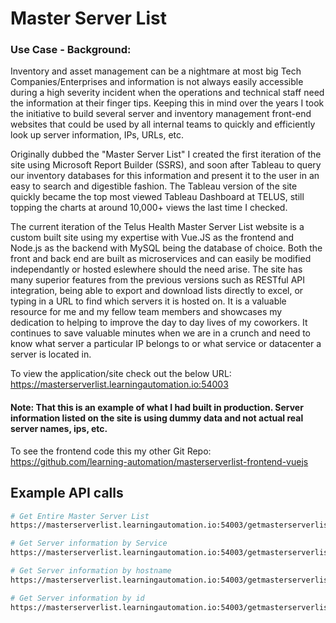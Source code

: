 # Master Server List 

### Use Case - Background:<br>
Inventory and asset management can be a nightmare at most big Tech Companies/Enterprises and information is not always easily accessible during a high severity incident when the operations and technical staff need the information at their finger tips. Keeping this in mind over the years I took the initiative to build several server and inventory management front-end websites that could be used by all internal teams to quickly and efficiently look up server information, IPs, URLs, etc.

Originally dubbed the "Master Server List" I created the first iteration of the site using Microsoft Report Builder (SSRS), and soon after Tableau to query our inventory databases for this information and present it to the user in an easy to search and digestible fashion. The Tableau version of the site quickly became the top most viewed Tableau Dashboard at TELUS, still topping the charts at around 10,000+ views the last time I checked.

The current iteration of the Telus Health Master Server List website is a custom built site using my expertise with Vue.JS as the frontend and Node.js as the backend with MySQL being the database of choice. Both the front and back end are built as microservices and can easily be modified independantly or hosted eslewhere should the need arise. The site has many superior features from the previous versions such as RESTful API integration, being able to export and download lists directly to excel, or typing in a URL to find which servers it is hosted on. It is a valuable resource for me and my fellow team members and showcases my dedication to helping to improve the day to day lives of my coworkers. It continues to save valuable minutes when we are in a crunch and need to know what server a particular IP belongs to or what service or datacenter a server is located in.

To view the application/site check out the below URL: <br/>
https://masterserverlist.learningautomation.io:54003

#### Note: That this is an example of what I had built in production. Server information listed on the site is using dummy data and not actual real server names, ips, etc.

To see the frontend code this my other Git Repo:<br/>
https://github.com/learning-automation/masterserverlist-frontend-vuejs

## Example API calls

``` bash
# Get Entire Master Server List
https://masterserverlist.learningautomation.io:54003/getmasterserverlist

# Get Server information by Service
https://masterserverlist.learningautomation.io:54003/getmasterserverlistbyservice?service=Master%20Server%20List

# Get Server information by hostname
https://masterserverlist.learningautomation.io:54003/getmasterserverlistbyhostname?hostname=gke

# Get Server information by id
https://masterserverlist.learningautomation.io:54003/getmasterserverlistbyid?id=3
```
